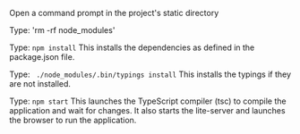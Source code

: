 Open a command prompt in the project's static directory

Type: 'rm -rf node_modules'

Type: `npm install`
    This installs the dependencies as defined in the package.json file.
    
Type: ` ./node_modules/.bin/typings install`
    This installs the typings if they are not installed.
    
Type: `npm start`
    This launches the TypeScript compiler (tsc) to compile the application and wait for changes. 
    It also starts the lite-server and launches the browser to run the application.